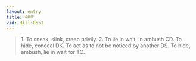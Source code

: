 ```yaml
---
layout: entry
title: འཇབ་
vid: Hill:0551
---
```

> 1\. To sneak, slink, creep privily\. 2\. To lie in wait, in ambush CD\. To hide, conceal DK\. To act as to not be noticed by another DS\. To hide, ambush, lie in wait for TC\.


